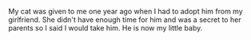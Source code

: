 My cat was given to me one year ago when I had to adopt him from my girlfriend. She didn't have enough time for him and was a secret to her parents so I said I would take him. He is now my little baby. 
